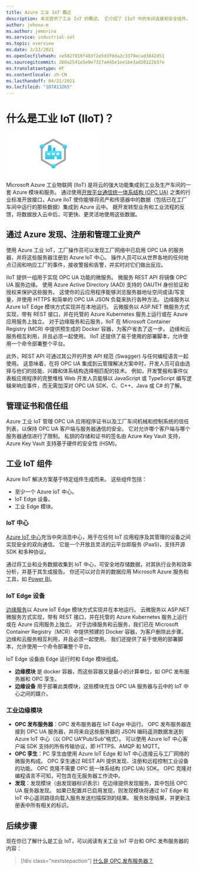 ```yaml
---
title: Azure 工业 IoT 概述
description: 本文提供了工业 IoT 的概述。 它介绍了 IIoT 中的车间连接和安全组件。
author: jehona-m
ms.author: jemorina
ms.service: industrial-iot
ms.topic: overview
ms.date: 3/22/2021
ms.openlocfilehash: ce582f810f483f2e5d3fdda2c3379ecad3842d51
ms.sourcegitcommit: 260a2541e5e0e7327a445e1ee1be3ad20122b37e
ms.translationtype: HT
ms.contentlocale: zh-CN
ms.lasthandoff: 04/21/2021
ms.locfileid: "107813265"
---
```

# <a name="what-is-industrial-iot-iiot"></a>什么是工业 IoT (IIoT)？

![工业 IoT](media/overview-what-is-Industrial-IoT/icon-255-px.png)

Microsoft Azure 工业物联网 (IIoT) 是将云的强大功能集成到工业及生产车间的一套 Azure 模块和服务。 通过使用[开放平台通信统一体系结构 (OPC UA)](https://opcfoundation.org/about/opc-technologies/opc-ua/) 之类的行业标准开放接口，Azure IIoT 使你能够将资产和传感器中的数据（包括已在工厂车间中运行的那些数据）集成到 Azure 云中。 据开发转型业务和工业流程的反馈，将数据放入云中后，可更快、更灵活地使用这些数据。

## <a name="discover-register-and-manage-your-industrial-assets-with-azure"></a>通过 Azure 发现、注册和管理工业资产

使用 Azure 工业 IoT，工厂操作员可以发现工厂网络中已启用 OPC UA 的服务器，并将这些服务器注册到 Azure IoT 中心。 操作人员可以从世界各地的任何地点订阅和响应工厂的事件，接收警报和告警，并实时对它们做出反应。

IIoT 提供一组用于实现 OPC UA 功能的微服务。 微服务 REST API 将镜像 OPC UA 服务边缘。 使用 Azure Active Directory (AAD) 支持的 OAUTH 身份验证和授权来保护这些服务。 这使你的云应用程序能够浏览服务器地址空间或读/写变量，并使用 HTTPS 和简单的 OPC UA JSON 负载来执行各种方法。 边缘服务以 Azure IoT Edge 模块方式实现并在本地运行。 云微服务以 ASP.NET 微服务方式实现，带有 REST 接口，并在托管的 Azure Kubernetes 服务上运行或在 Azure 应用服务上独立。 对于边缘服务和云服务，IIoT 在 Microsoft Container Registry (MCR) 中提供预生成的 Docker 容器，为客户省去了这一步。 边缘和云服务相互利用，并且必须一起使用。 IIoT 还提供了易于使用的部署脚本，允许使用一个命令部署整个平台。

此外，REST API 可通过其公开的开放 API 规范 (Swagger) 与任何编程语言一起使用。 这意味着，在将 OPC UA 集成到云管理解决方案中时，开发人员可自由选择与他们的技能、兴趣和体系结构选择相匹配的技术。 例如，开发警报和事件仪表板应用程序的完整堆栈 Web 开发人员能够以 JavaScript 或 TypeScript 编写逻辑来响应事件，而无需加深对 OPC UA SDK、C、C++、Java 或 C# 的了解。

## <a name="manage-certificates-and-trust-groups"></a>管理证书和信任组

Azure 工业 IoT 管理 OPC UA 应用程序证书以及工厂车间机械和控制系统的信任列表，以保持 OPC UA 客户端与服务器通信的安全。 它对允许哪个客户端与哪个服务器通信进行了限制。 私钥的存储和证书的签名由 Azure Key Vault 支持，Azure Key Vault 支持基于硬件的安全性 (HSM)。

## <a name="industrial-iot-components"></a>工业 IoT 组件

Azure IIoT 解决方案基于特定组件生成而来。 这些组件包括：

- 至少一个 Azure IoT 中心。
- IoT Edge 设备。
- 工业 Edge 模块。

### <a name="iot-hub"></a>IoT 中心
[Azure IoT 中心](https://azure.microsoft.com/services/iot-hub/ )充当中央消息中心，用于在任何 IoT 应用程序及其管理的设备之间实现安全的双向通信。 它是一个开放且灵活的云平台即服务 (PaaS)，支持开源 SDK 和多种协议。 

通过将工业和业务数据收集到 IoT 中心，可安全地存储数据，对其执行业务和效率分析，并基于其生成报告。 你还可以对合并的数据应用 Microsoft Azure 服务和工具，如 [Power BI](https://powerbi.microsoft.com)。

### <a name="iot-edge-devices"></a>IoT Edge 设备
[边缘服务](https://azure.microsoft.com/services/iot-edge/)以 Azure IoT Edge 模块方式实现并在本地运行。 云微服务以 ASP.NET 微服务方式实现，带有 REST 接口，并在托管的 Azure Kubernetes 服务上运行或在 Azure 应用服务上独立。 对于边缘服务和云服务，我们已在 Microsoft Container Registry（MCR）中提供预建的 Docker 容器，为客户删除此步骤。 边缘和云服务相互利用，并且必须一起使用。 我们还提供了易于使用的部署脚本，允许使用一个命令部署整个平台。

IoT Edge 设备由 Edge 运行时和 Edge 模块组成。
- **边缘模块** 是 docker 容器，而这些容器又是最小的计算单位，如 OPC 发布服务器和 OPC 孪生。 
- **边缘设备** 用于部署此类模块，这些模块充当 OPC UA 服务器与云中的 IoT 中心之间的媒介。

### <a name="industrial-edge-modules"></a>工业边缘模块
- **OPC 发布服务器**：OPC 发布服务器在 IoT Edge 中运行。 OPC 发布服务器连接到 OPC UA 服务器，并将来自这些服务器的 JSON 编码遥测数据发送到 Azure IoT 中心（以 OPC UA“Pub/Sub”格式）。 可以使用 Azure IoT 中心客户端 SDK 支持的所有传输协议，即 HTTPS、AMQP 和 MQTT。
- **OPC 孪生**：PC 孪生由使用 Azure IoT Edge 和 IoT 中心连接云与工厂网络的微服务构成。 OPC 孪生通过 REST API 提供发现、注册和远程控制工业设备的功能。 OPC 克隆不需要 OPC 统一体系结构 (OPC UA) SDK。 OPC 克隆对编程语言不可知，可包含在无服务器工作流中。
- **发现**：发现模块（由发现器标识表示）在边缘提供发现服务，其中包括 OPC UA 服务器发现。 如果已配置并已启用发现，则发现模块将通过 IoT Edge 和 IoT 中心遥测路径向载入服务发送扫描探测的结果。 服务处理结果，并更新注册表中所有相关的标识。

## <a name="next-steps"></a>后续步骤
现在你已了解什么是工业 IoT，可以阅读有关工业 IoT 平台和 OPC 发布服务器的内容：

> [!div class="nextstepaction"]
> [什么是 OPC 发布服务器？](overview-what-is-opc-publisher.md)